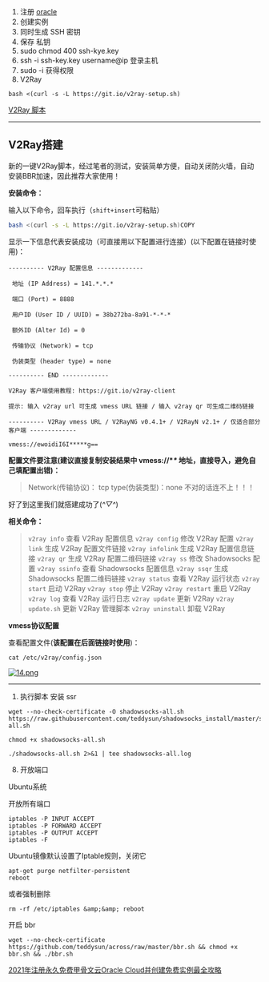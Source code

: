 1. 注册 [oracle](https://www.oracle.com/cn/cloud/free/?source=:ow:o:p:nav:081520OCIHeroCallout_cn&intcmp=:ow:o:p:nav:081520OCIHeroCallout_cn)
2. 创建实例
3. 同时生成 SSH 密钥
4. 保存 私钥 
5. sudo chmod 400 ssh-kye.key
6. ssh -i ssh-key.key username@ip 登录主机
7. sudo -i 获得权限
7. V2Ray

```
bash <(curl -s -L https://git.io/v2ray-setup.sh)
```

[V2Ray 脚本](https://www.itblogcn.com/article/406.html)

---------

## V2Ray搭建

新的一键V2Ray脚本，经过笔者的测试，安装简单方便，自动关闭防火墙，自动安装BBR加速，因此推荐大家使用！

**安装命令：**

输入以下命令，回车执行（`shift+insert`可粘贴）

```bash
bash <(curl -s -L https://git.io/v2ray-setup.sh)COPY
```

显示一下信息代表安装成功（可直接用以下配置进行连接）(以下配置在链接时使用)：

```
---------- V2Ray 配置信息 -------------

 地址 (IP Address) = 141.*.*.*

 端口 (Port) = 8888

 用户ID (User ID / UUID) = 38b272ba-8a91-*-*-*

 额外ID (Alter Id) = 0

 传输协议 (Network) = tcp

 伪装类型 (header type) = none

---------- END -------------

V2Ray 客户端使用教程: https://git.io/v2ray-client

提示: 输入 v2ray url 可生成 vmess URL 链接 / 输入 v2ray qr 可生成二维码链接

---------- V2Ray vmess URL / V2RayNG v0.4.1+ / V2RayN v2.1+ / 仅适合部分客户端 -------------

vmess://ewoidiI6I*****g==
```

**配置文件要注意(建议直接复制安装结果中 vmess://\**\** 地址，直接导入，避免自己填配置出错)：**

> Network(传输协议)： tcp
> type(伪装类型)：none
> 不对的话连不上！！！

好了到这里我们就搭建成功了(*^▽^*)

**相关命令：**

> `v2ray info` 查看 V2Ray 配置信息
> `v2ray config` 修改 V2Ray 配置
> `v2ray link` 生成 V2Ray 配置文件链接
> `v2ray infolink` 生成 V2Ray 配置信息链接
> `v2ray qr` 生成 V2Ray 配置二维码链接
> `v2ray ss` 修改 Shadowsocks 配置
> `v2ray ssinfo` 查看 Shadowsocks 配置信息
> `v2ray ssqr` 生成 Shadowsocks 配置二维码链接
> `v2ray status` 查看 V2Ray 运行状态
> `v2ray start` 启动 V2Ray
> `v2ray stop` 停止 V2Ray
> `v2ray restart` 重启 V2Ray
> `v2ray log` 查看 V2Ray 运行日志
> `v2ray update` 更新 V2Ray
> `v2ray update.sh` 更新 V2Ray 管理脚本
> `v2ray uninstall` 卸载 V2Ray

**vmess协议配置**

查看配置文件(**该配置在后面链接时使用**)：

```
cat /etc/v2ray/config.json
```

[![14.png](https://www.itblogcn.com/wp-content/uploads/2020/04/img_5ea11229bca76.png)](https://www.itblogcn.com/wp-content/uploads/2020/04/img_5ea11229bca76.png)

----

1. 执行脚本 安装 ssr

```shell
wget --no-check-certificate -O shadowsocks-all.sh https://raw.githubusercontent.com/teddysun/shadowsocks_install/master/shadowsocks-all.sh

chmod +x shadowsocks-all.sh

./shadowsocks-all.sh 2>&1 | tee shadowsocks-all.log
```

8. 开放端口

Ubuntu系统

开放所有端口

```
iptables -P INPUT ACCEPT
iptables -P FORWARD ACCEPT
iptables -P OUTPUT ACCEPT
iptables -F
```

Ubuntu镜像默认设置了Iptable规则，关闭它

```
apt-get purge netfilter-persistent
reboot
```

或者强制删除

```
rm -rf /etc/iptables &amp;&amp; reboot
```

开启 bbr

```shell
wget --no-check-certificate https://github.com/teddysun/across/raw/master/bbr.sh && chmod +x bbr.sh && ./bbr.sh
```



[2021年注册永久免费甲骨文云Oracle Cloud并创建免费实例最全攻略](https://xunihao.net/867.html)

